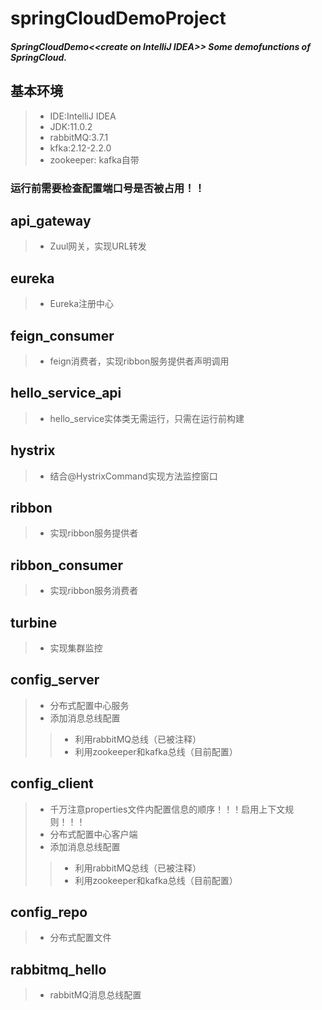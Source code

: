 # springCloudDemoProject
##### SpringCloudDemo&lt;&lt;create on IntelliJ IDEA>> Some demofunctions of SpringCloud.
## 基本环境
>* IDE:IntelliJ IDEA
>* JDK:11.0.2
>* rabbitMQ:3.7.1
>* kfka:2.12-2.2.0
>* zookeeper: kafka自带

### 运行前需要检查配置端口号是否被占用！！

## api_gateway 
>* Zuul网关，实现URL转发

## eureka
>* Eureka注册中心

## feign_consumer 
>* feign消费者，实现ribbon服务提供者声明调用

## hello_service_api
>* hello_service实体类无需运行，只需在运行前构建

## hystrix 
>* 结合@HystrixCommand实现方法监控窗口

## ribbon 
>* 实现ribbon服务提供者

## ribbon_consumer
>* 实现ribbon服务消费者

## turbine
>* 实现集群监控

## config_server
>* 分布式配置中心服务
>* 添加消息总线配置
>>* 利用rabbitMQ总线（已被注释）
>>* 利用zookeeper和kafka总线（目前配置）

## config_client
>* 千万注意properties文件内配置信息的顺序！！！启用上下文规则！！！
>* 分布式配置中心客户端
>* 添加消息总线配置
>>* 利用rabbitMQ总线（已被注释）
>>* 利用zookeeper和kafka总线（目前配置）

## config_repo
>* 分布式配置文件

## rabbitmq_hello
>* rabbitMQ消息总线配置
